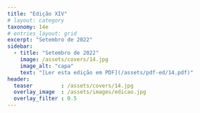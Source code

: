 ```yaml
---
title: "Edição XIV"
# layout: category
taxonomy: 14e
# entries_layout: grid
excerpt: "Setembro de 2022"
sidebar:
  - title: "Setembro de 2022"
    image: /assets/covers/14.jpg
    image_alt: "capa"
    text: "[Ler esta edição em PDF](/assets/pdf-ed/14.pdf)"
header:
  teaser         : /assets/covers/14.jpg
  overlay_image  : /assets/images/edicao.jpg
  overlay_filter : 0.5
---
```

